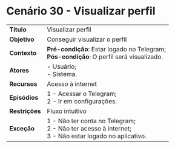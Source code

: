 # Cenário 30 - Visualizar perfil  

|        |                   |  
| -------  |  :------------------------------------|
|**Título** | Visualizar perfil |
|**Objetivo** | Conseguir visualizar o perfil |
|**Contexto** |**Pré-condição**: Estar logado no Telegram;<br>**Pós-condição**: O perfil será visualizado.|
|**Atores**   | - Usuário;<br> - Sistema.       | 
|**Recursos** | Acesso à internet|
|**Episódios**| 1 - Acessar o Telegram; <br>2 - Ir em configurações.<br>|
|**Restrições**| Fluxo intuitivo| 
|**Exceção**| 1 - Não ter conta no Telegram;<br> 2 - Não ter acesso à internet;<br>3 - Não estar logado no aplicativo.    |

 